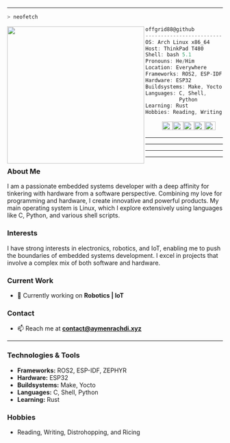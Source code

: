 

---

```zsh
> neofetch
```

<img align="left" src="https://i.imgur.com/QdGYfnf.jpg" width="320" /> 

```csharp
offgrid88@github
-------------------------
OS: Arch Linux x86_64
Host: ThinkPad T480
Shell: bash 5.1
Pronouns: He/Him
Location: Everywhere
Frameworks: ROS2, ESP-IDF, ZEPHYR
Hardware: ESP32
Buildsystems: Make, Yocto
Languages: C, Shell,
           Python
Learning: Rust
Hobbies: Reading, Writing, Distrohopping and Ricing
```

<p align="left">
  &nbsp; &nbsp; &nbsp; &nbsp; &nbsp;
  <img alt="#474342" src="https://via.placeholder.com/15/474342/000000?text=+" width="25" height="20" /><img alt="#fbedf6" src="https://via.placeholder.com/15/fbedf6/000000?text=+" width="25" height="20" /><img alt="#c9594d" src="https://via.placeholder.com/15/c9594d/000000?text=+" width="25" height="20" /><img alt="#f8b9b2" src="https://via.placeholder.com/15/f8b9b2/000000?text=+" width="25" height="20" /><img alt="#ae9c9d" src="https://via.placeholder.com/15/ae9c9d/000000?text=+" width="25" height="20" />
</p>

---
---
---
---
### About Me

I am a passionate embedded systems developer with a deep affinity for tinkering with hardware from a software perspective. Combining my love for programming and hardware, I create innovative and powerful products. My main operating system is Linux, which I explore extensively using languages like C, Python, and various shell scripts.

### Interests

I have strong interests in electronics, robotics, and IoT, enabling me to push the boundaries of embedded systems development. I excel in projects that involve a complex mix of both software and hardware.

### Current Work

- 🔭 Currently working on **Robotics | IoT**

### Contact

- 📫 Reach me at **[contact@aymenrachdi.xyz](mailto:contact@aymenrachdi.xyz)**

---

### Technologies & Tools

- **Frameworks:** ROS2, ESP-IDF, ZEPHYR
- **Hardware:** ESP32
- **Buildsystems:** Make, Yocto
- **Languages:** C, Shell, Python
- **Learning:** Rust

### Hobbies

- Reading, Writing, Distrohopping, and Ricing

